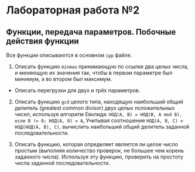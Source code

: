 # Лабораторная работа №2
## Функции, передача параметров. Побочные действия функции

Все функции описываются в основном `cpp` файле.
1. Описать функцию `minmax` принимающую по ссылке два целых числа, и меняющую их значения так, чтобы в первом параметре был минимум, а во втором был максимум.
 - Описать перегрузки для двух и трёх параметров.

2. Описать функцию `gcd` целого типа, находящую наибольший общий делитель (greatest common divisor) двух целых положительных чисел, используя алгоритм Евклида: `НОД(A, B) = НОД(B, A mod B), если B != 0; НОД(A, 0) = A`, Учитывая соотношение `НОД(A, B, C) = НОД(НОД(A, B), C)`, вычислить наибольший общий делитель заданной последовательности.

3. Описать функцию, которая определяет является ли целое число простым (выполняя количество проверок, не большее чем корень заданного числа). Используя эту функцию, проверить на простоту числа заданной последовательности.


